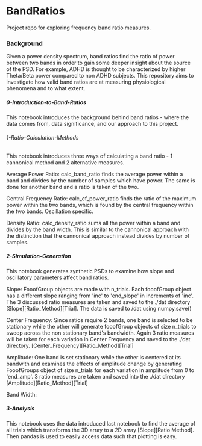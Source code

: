 # BandRatios
Project repo for exploring frequency band ratio measures. 

### Background
Given a power density spectrum, band ratios find the ratio of power between two bands in order to gain some deeper insight
about the source of the PSD. For example, ADHD is thought to be characterized by higher Theta/Beta power compared to non ADHD subjects. This repository aims to investigate how valid band ratios are at measuring physiological phenomena and to what extent.

##### 0-Introduction-to-Band-Ratios
This notebook introduces the background behind band ratios - where the data comes from, data significance, and our approach to this project.

###### 1-Ratio-Calculation-Methods
This notebook introduces three ways of calculating a band ratio - 1 cannonical method and 2 alternative measures.

Average Power Ratio: calc_band_ratio finds the average power within a band and divides by the number of samples which have power. The same is done for another band and a ratio is taken of the two.

Central Frequency Ratio: calc_cf_power_ratio finds the ratio of the maximum power within the two bands, which is found by the central frequency within the two bands.  Oscillation specific.

Density Ratio: calc_density_ratio sums all the power within a band and divides by the band width. This is similar to the cannonical approach with the distinction that the cannonical approach instead divides by number of samples.

##### 2-Simulation-Generation
This notebook generates synthetic PSDs to examine how slope and oscillatory parameters affect band ratios. 

Slope: FooofGroup objects are made with n_trials. Each fooofGroup object has a different slope ranging from 'inc' to 'end_slope' in increments of 'inc'. The 3 discussed ratio measures are taken and saved to the ./dat directory
[Slope][Ratio_Method][Trial]. The data is saved to /dat using numpy.save()

Center Frequency: Since ratios require 2 bands, one band is selected to be stationary while the other will generate fooofGroup objects of size n_trials to sweep across the non stationary band's bandwidth. Again 3 ratio measures will be taken for each variation in Center Frequency and saved to the ./dat directory.
[Center_Frequency][Ratio_Method][Trial]

Amplitude: One band is set stationary while the other is centered at its bandwith and examines the effects of amplitude change by generating FooofGroups object of size n_trials for each variation in amplitude from 0 to 'end_amp'. 3 ratio measures are taken and saved into the ./dat directory
[Amplitude][Ratio_Method][Trial]

Band Width: 

##### 3-Analysis
This notebook uses the data introduced last notebook to find the average of all trials which transforms the 3D array to a 2D array [Slope][Ratio Method]. Then pandas is used to easily access data such that plotting is easy.